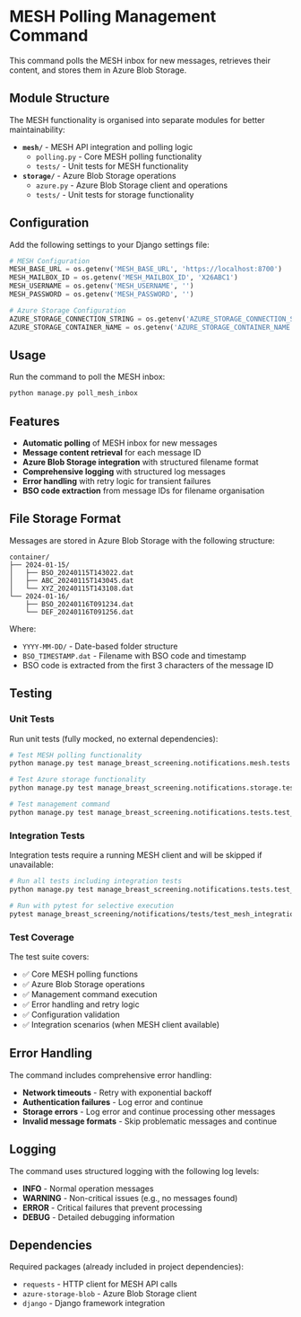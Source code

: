 # MESH Polling Management Command

This command polls the MESH inbox for new messages, retrieves their content, and stores them in Azure Blob Storage.

## Module Structure

The MESH functionality is organised into separate modules for better maintainability:

- **`mesh/`** - MESH API integration and polling logic
  - `polling.py` - Core MESH polling functionality
  - `tests/` - Unit tests for MESH functionality
- **`storage/`** - Azure Blob Storage operations
  - `azure.py` - Azure Blob Storage client and operations
  - `tests/` - Unit tests for storage functionality

## Configuration

Add the following settings to your Django settings file:

```python
# MESH Configuration
MESH_BASE_URL = os.getenv('MESH_BASE_URL', 'https://localhost:8700')
MESH_MAILBOX_ID = os.getenv('MESH_MAILBOX_ID', 'X26ABC1')
MESH_USERNAME = os.getenv('MESH_USERNAME', '')
MESH_PASSWORD = os.getenv('MESH_PASSWORD', '')

# Azure Storage Configuration
AZURE_STORAGE_CONNECTION_STRING = os.getenv('AZURE_STORAGE_CONNECTION_STRING', '')
AZURE_STORAGE_CONTAINER_NAME = os.getenv('AZURE_STORAGE_CONTAINER_NAME', 'mesh-messages')
```

## Usage

Run the command to poll the MESH inbox:

```bash
python manage.py poll_mesh_inbox
```

## Features

- **Automatic polling** of MESH inbox for new messages
- **Message content retrieval** for each message ID
- **Azure Blob Storage integration** with structured filename format
- **Comprehensive logging** with structured log messages
- **Error handling** with retry logic for transient failures
- **BSO code extraction** from message IDs for filename organisation

## File Storage Format

Messages are stored in Azure Blob Storage with the following structure:

```
container/
├── 2024-01-15/
│   ├── BSO_20240115T143022.dat
│   ├── ABC_20240115T143045.dat
│   └── XYZ_20240115T143108.dat
└── 2024-01-16/
    ├── BSO_20240116T091234.dat
    └── DEF_20240116T091256.dat
```

Where:
- `YYYY-MM-DD/` - Date-based folder structure
- `BSO_TIMESTAMP.dat` - Filename with BSO code and timestamp
- BSO code is extracted from the first 3 characters of the message ID

## Testing

### Unit Tests

Run unit tests (fully mocked, no external dependencies):

```bash
# Test MESH polling functionality
python manage.py test manage_breast_screening.notifications.mesh.tests

# Test Azure storage functionality
python manage.py test manage_breast_screening.notifications.storage.tests

# Test management command
python manage.py test manage_breast_screening.notifications.tests.test_mesh_integration
```

### Integration Tests

Integration tests require a running MESH client and will be skipped if unavailable:

```bash
# Run all tests including integration tests
python manage.py test manage_breast_screening.notifications.tests.test_mesh_integration

# Run with pytest for selective execution
pytest manage_breast_screening/notifications/tests/test_mesh_integration.py -m integration
```

### Test Coverage

The test suite covers:
- ✅ Core MESH polling functions
- ✅ Azure Blob Storage operations
- ✅ Management command execution
- ✅ Error handling and retry logic
- ✅ Configuration validation
- ✅ Integration scenarios (when MESH client available)

## Error Handling

The command includes comprehensive error handling:

- **Network timeouts** - Retry with exponential backoff
- **Authentication failures** - Log error and continue
- **Storage errors** - Log error and continue processing other messages
- **Invalid message formats** - Skip problematic messages and continue

## Logging

The command uses structured logging with the following log levels:

- **INFO** - Normal operation messages
- **WARNING** - Non-critical issues (e.g., no messages found)
- **ERROR** - Critical failures that prevent processing
- **DEBUG** - Detailed debugging information

## Dependencies

Required packages (already included in project dependencies):
- `requests` - HTTP client for MESH API calls
- `azure-storage-blob` - Azure Blob Storage client
- `django` - Django framework integration
